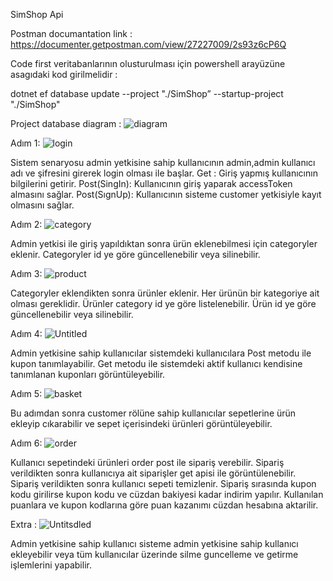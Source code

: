 SimShop Api 

Postman documantation link : https://documenter.getpostman.com/view/27227009/2s93z6cP6Q

Code first veritabanlarının olusturulması için powershell arayüzüne asagıdaki kod girilmelidir :

dotnet ef database update --project "./SimShop” --startup-project "./SimShop"

Project database diagram :
![diagram](https://github.com/enesaym/SimpraBootcampFinalProject/assets/89969736/33d0610f-694a-424a-bd2a-36ed2119b21c)


Adım 1:
![login](https://github.com/enesaym/SimpraBootcampFinalProject/assets/89969736/a1e72661-5485-4c62-9c91-b84b00a49267)

Sistem senaryosu admin yetkisine sahip kullanıcının admin,admin kullanıcı adı ve şifresini girerek login olması ile başlar. 
Get : Giriş yapmış kullanıcının bilgilerini getirir.
Post(SingIn): Kullanıcının giriş yaparak accessToken almasını sağlar.
Post(SıgnUp): Kullanıcının sisteme customer yetkisiyle kayıt olmasını sağlar.

Adım 2:
![category](https://github.com/enesaym/SimpraBootcampFinalProject/assets/89969736/9a9da49f-5f97-4faf-9d06-e4fdf1514f65)

Admin yetkisi ile giriş yapıldıktan sonra ürün eklenebilmesi için categoryler eklenir. Categoryler id ye göre güncellenebilir veya silinebilir. 

Adım 3:
![product](https://github.com/enesaym/SimpraBootcampFinalProject/assets/89969736/b8cc6099-3a72-496d-a40b-b42c607a688c)

Categoryler eklendikten sonra ürünler eklenir. Her ürünün bir kategoriye ait olması gereklidir. 
Ürünler category id ye göre listelenebilir. Ürün id ye göre güncellenebilir veya silinebilir.

Adım 4:
![Untitled](https://github.com/enesaym/SimpraBootcampFinalProject/assets/89969736/a7bf3f5d-b99e-4194-a36b-217c3fee979b)


Admin yetkisine sahip kullanıcılar sistemdeki kullanıcılara Post metodu ile kupon tanımlayabilir. Get metodu ile sistemdeki aktif kullanıcı kendisine tanımlanan kuponları görüntüleyebilir.

Adım 5:
![basket](https://github.com/enesaym/SimpraBootcampFinalProject/assets/89969736/01d0c424-8c7d-4861-a395-d78ef4a1a8f7)

Bu adımdan sonra customer rölüne sahip kullanıcılar sepetlerine ürün ekleyip cıkarabilir ve sepet içerisindeki ürünleri görüntüleyebilir.

Adım 6:
![order](https://github.com/enesaym/SimpraBootcampFinalProject/assets/89969736/125942de-b986-47a1-84a8-ddb3702189a1)

Kullanıcı sepetindeki ürünleri order post ile sipariş verebilir. Sipariş verildikten sonra kullanıcıya ait siparişler get apisi ile görüntülenebilir. Sipariş verildikten sonra kullanıcı sepeti temizlenir. Sipariş sırasında kupon kodu girilirse kupon kodu ve cüzdan bakiyesi kadar indirim yapılır. Kullanılan puanlara ve kupon kodlarına göre puan kazanımı cüzdan hesabına aktarilir.

Extra : 
![Untitsdled](https://github.com/enesaym/SimpraBootcampFinalProject/assets/89969736/dee0d507-8345-48e1-99d6-bcd7a35b0da8)

Admin yetkisine sahip kullanıcı sisteme admin yetkisine sahip kullanıcı ekleyebilir veya tüm kullanıcılar üzerinde silme guncelleme ve getirme işlemlerini yapabilir.

